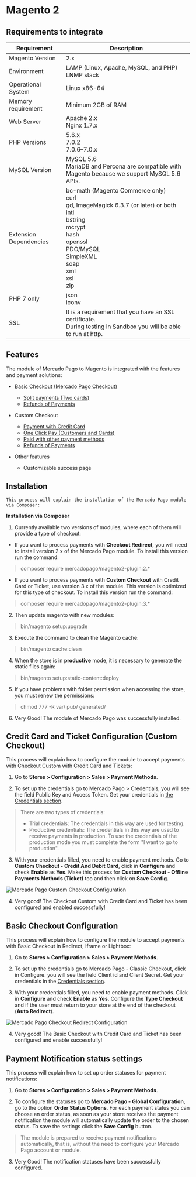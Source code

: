 # Magento 2

## Requirements to integrate

Requirement                 | Description
----------------------------| -------------------------------------------------------------------------
Magento Version             | 2.x
Environment                 | LAMP (Linux, Apache, MySQL, and PHP)<br/>LNMP stack
Operational System          | Linux x86-64
Memory requirement          | Minimum 2GB of RAM
Web Server                  | Apache 2.x<br/>Nginx 1.7.x
PHP Versions                | 5.6.x<br/>7.0.2<br/>7.0.6–7.0.x<br/>
MySQL Version               | MySQL 5.6<br/>MariaDB and Percona are compatible with Magento because we support MySQL 5.6 APIs.
Extension Dependencies      | bc-math (Magento Commerce only)<br/>curl<br/>gd, ImageMagick 6.3.7 (or later) or both<br/>intl<br/>bstring<br/>mcrypt<br/>hash<br/>openssl<br/>PDO/MySQL<br/>SimpleXML<br/>soap<br/>xml<br/>xsl<br/>zip<br/>
PHP 7 only                  | json<br/>iconv
SSL                         | It is a requirement that you have an SSL certificate.<br/>During testing in Sandbox you will be able to run at http.


## Features

The module of Mercado Pago to Magento is integrated with the features and payment solutions:

* [Basic Checkout (Mercado Pago Checkout)](https://www.mercadopago.com.br/developers/en/guides/payments/web-payment-checkout/introduction/)
    * [Split payments (Two cards)](https://www.mercadopago.com.br/developers/en/guides/payments/web-payment-checkout/configurations/#bookmark_payments_with_two_credit_cards)
    * [Refunds of Payments](https://www.mercadopago.com.br/developers/en/guides/manage-account/cancellations-and-refunds/)


* Custom Checkout
    * [Payment with Credit Card](https://www.mercadopago.com.br/developers/en/guides/payments/api/receiving-payment-by-card/)
    * [One Click Pay (Customers and Cards)](https://www.mercadopago.com.br/developers/en/guides/payments/api/advanced-integration/)
    * [Paid with other payment methods](https://www.mercadopago.com.br/developers/en/guides/payments/api/other-payment-ways/)
    * [Refunds of Payments](https://www.mercadopago.com.br/developers/en/guides/manage-account/cancellations-and-refunds)


* Other features
    * Customizable success page


## Installation

    This process will explain the installation of the Mercado Pago module via Composer:

**Installation via Composer**

1) Currently available two versions of modules, where each of them will provide a type of checkout:

* If you want to process payments with **Checkout Redirect**, you will need to install version 2.x of the Mercado Pago module. To install this version run the command:

> composer require mercadopago/magento2-plugin:2.*

* If you want to process payments with **Custom Checkout** with Credit Card or Ticket, use version 3.x of the module. This version is optimized for this type of checkout. To install this version run the command:

> composer require mercadopago/magento2-plugin:3.*

2) Then update magento with new modules:

> bin/magento setup:upgrade

3) Execute the command to clean the Magento cache:

> bin/magento cache:clean

4) When the store is in **productive** mode, it is necessary to generate the static files again:

> bin/magento setup:static-content:deploy

5) If you have problems with folder permission when accessing the store, you must renew the permissions:

> chmod 777 -R var/ pub/ generated/

6) Very Good! The module of Mercado Pago was successfully installed.


## Credit Card and Ticket Configuration (Custom Checkout)

This process will explain how to configure the module to accept payments with Checkout Custom with Credit Card and Tickets:

1) Go to **Stores > Configuration > Sales > Payment Methods**.

2) To set up the credentials go to Mercado Pago > Credentials, you will see the field Public Key and Access Token. Get your credentials in [the Credentials section]([FAKER][CREDENTIALS][URL]).

> There are two types of credentials:
> * Trial credentials: The credentials in this way are used for testing.
> * Productive credentials: The credentials in this way are used to receive payments in production. To use the credentials of the production mode you must complete the form "I want to go to production".

3) With your credentials filled, you need to enable payment methods. Go to **Custom Checkout - Credit And Debit Card**, click in **Configure** and check **Enable** as **Yes**. Make this process for **Custom Checkout - Offline Payments Methods (Ticket)** too and then click on **Save Config**.

![Mercado Pago Custom Checkout Configuration](images/magento2/mercadopago_custom_checkout_configuration.png)

4) Very good! The Checkout Custom with Credit Card and Ticket has been configured and enabled successfully!


## Basic Checkout Configuration

This process will explain how to configure the module to accept payments with Basic Checkout in Redirect, Iframe or Lightbox:

1) Go to **Stores > Configuration > Sales > Payment Methods**.

2) To set up the credentials go to Mercado Pago - Classic Checkout, click in Configure. you will see the field Client id and Client Secret. Get your credentials in the [Credentials section]([FAKER][CREDENTIALS][URL]).

3) With your credentials filled, you need to enable payment methods. Click in **Configure** and check **Enable** as **Yes**. Configure the **Type Checkout** and if the user must return to your store at the end of the checkout (**Auto Redirect**).

![Mercado Pago Checkout Redirect Configuration](images/magento2/mercadopago_global_configuration.png)

4) Very good! The Basic Checkout with Credit Card and Ticket has been configured and enable successfully!


## Payment Notification status settings

This process will explain how to set up order statuses for payment notifications:

1) Go to **Stores > Configuration > Sales > Payment Methods**.

2) To configure the statuses go to **Mercado Pago - Global Configuration**, go to the option **Order Status Options**.
For each payment status you can choose an order status, as soon as your store receives the payment notification the module will automatically update the order to the chosen status. To save the settings click the **Save Config** button.

> The module is prepared to receive payment notifications automatically, that is, without the need to configure your Mercado Pago account or module.

3) Very Good! The notification statuses have been successfully configured.
